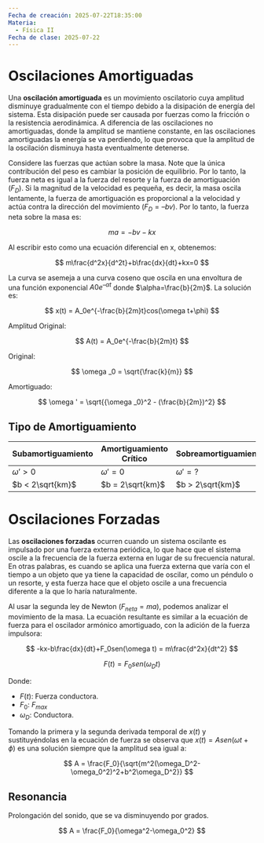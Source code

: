 ```yaml
---
Fecha de creación: 2025-07-22T18:35:00
Materia:
  - Física II
Fecha de clase: 2025-07-22
---
```


# Oscilaciones Amortiguadas

Una **oscilación amortiguada** es un movimiento oscilatorio cuya amplitud disminuye gradualmente con el tiempo debido a la disipación de energía del sistema. Esta disipación puede ser causada por fuerzas como la fricción o la resistencia aerodinámica. A diferencia de las oscilaciones no amortiguadas, donde la amplitud se mantiene constante, en las oscilaciones amortiguadas la energía se va perdiendo, lo que provoca que la amplitud de la oscilación disminuya hasta eventualmente detenerse.

Considere las fuerzas que actúan sobre la masa. Note que la única contribución del peso es cambiar la posición de equilibrio. Por lo tanto, la fuerza neta es igual a la fuerza del resorte y la fuerza de amortiguación ($F_D$). Si la magnitud de la velocidad es pequeña, es decir, la masa oscila lentamente, la fuerza de amortiguación es proporcional a la velocidad y actúa contra la dirección del movimiento ($F_D=–bv$). Por lo tanto, la fuerza neta sobre la masa es:

$$
ma = -bv-kx
$$

Al escribir esto como una ecuación diferencial en x, obtenemos:

$$
m\frac{d^2x}{d^2t}+b\frac{dx}{dt}+kx=0
$$

La curva se asemeja a una curva coseno que oscila en una envoltura de una función exponencial $A0e^{–αt}$ donde $\alpha=\frac{b}{2m}$. La solución es:

$$
x(t) = A_0e^{-\frac{b}{2m}t}cos(\omega t+\phi)
$$

Amplitud Original:

$$
A(t) = A_0e^{-\frac{b}{2m}t}
$$

Original:

$$
\omega _0 = \sqrt{\frac{k}{m}}
$$

Amortiguado:

$$
\omega ' = \sqrt{{\omega _0}^2 - (\frac{b}{2m})^2}
$$

## Tipo de Amortiguamiento

| Subamortiguamiento | Amortiguamiento Crítico | Sobreamortiguamiento |
| ------------------ | ----------------------- | -------------------- |
| $\omega '> 0$      | $\omega ' = 0$          | $\omega ' = ?$       |
| $b < 2\sqrt{km}$   | $b = 2\sqrt{km}$        | $b > 2\sqrt{km}$     |

# Oscilaciones Forzadas

Las **oscilaciones forzadas** ocurren cuando un sistema oscilante es impulsado por una fuerza externa periódica, lo que hace que el sistema oscile a la frecuencia de la fuerza externa en lugar de su frecuencia natural. En otras palabras, es cuando se aplica una fuerza externa que varía con el tiempo a un objeto que ya tiene la capacidad de oscilar, como un péndulo o un resorte, y esta fuerza hace que el objeto oscile a una frecuencia diferente a la que lo haría naturalmente.

Al usar la segunda ley de Newton ($F_{neta}=ma$), podemos analizar el movimiento de la masa. La ecuación resultante es similar a la ecuación de fuerza para el oscilador armónico amortiguado, con la adición de la fuerza impulsora:

$$
-kx-b\frac{dx}{dt}+F_0sen(\omega t) = m\frac{d^2x}{dt^2}
$$

$$
F(t) = F_0sen(\omega_D t)
$$

Donde:

- $F(t)$: Fuerza conductora.
- $F_0$: $F_{max}$
- $\omega_D$: Conductora.

Tomando la primera y la segunda derivada temporal de $x(t)$ y sustituyéndolas en la ecuación de fuerza se observa que $x(t)=Asen(\omega t+\phi)$ es una solución siempre que la amplitud sea igual a:

$$
A = \frac{F_0}{\sqrt{m^2(\omega_D^2-\omega_0^2)^2+b^2\omega_D^2}}
$$

## Resonancia

Prolongación del sonido, que se va disminuyendo por grados.

$$
A = \frac{F_0}{\omega^2-\omega_0^2}
$$
